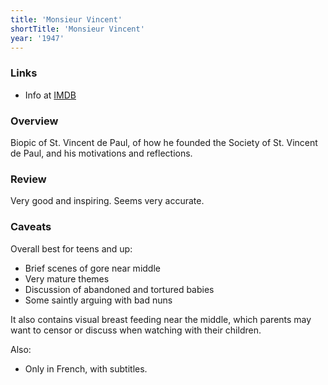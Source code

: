 ```yaml
---
title: 'Monsieur Vincent'
shortTitle: 'Monsieur Vincent'
year: '1947'
---
```


### Links

* Info at [IMDB](https://www.imdb.com/title/tt0039632/)

### Overview

Biopic of St. Vincent de Paul, of how he founded the Society of St. Vincent de Paul, and his motivations and reflections.

### Review

Very good and inspiring. Seems very accurate.

### Caveats

Overall best for teens and up:

* Brief scenes of gore near middle
* Very mature themes
* Discussion of abandoned and tortured babies
* Some saintly arguing with bad nuns

It also contains visual breast feeding near the middle, which parents may want to censor or discuss when watching with their children.

Also:

* Only in French, with subtitles.
